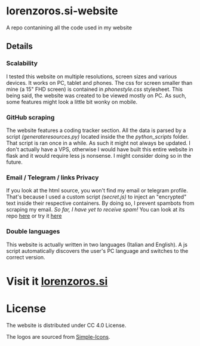 # lorenzoros.si-website
A repo contanining all the code used in my website

## Details

### Scalability
I tested this website on multiple resolutions, screen sizes and various devices. It works on PC, tablet and phones. The css for screen smaller than mine (a 15" FHD screen) is contained in *phonestyle.css* stylesheet.
This being said, the website was created to be viewed mostly on PC. As such, some features might look a little bit wonky on mobile.

### GitHub scraping
The website features a coding tracker section. All the data is parsed by a script *(generateresources.py)* located inside the the *python_scripts* folder. That script is ran once in a while. As such it might not always be updated.
I don't actually have a VPS, otherwise I would have built this entire website in flask and it would require less js nonsense. I might consider doing so in the future.

### Email / Telegram / links Privacy
If you look at the html source, you won't find my email or telegram profile. That's because I used a custom script *(secret.js)* to inject an "encrypted" text inside their respective containers. By doing so, I prevent spambots from scraping my email. *So far, I have yet to receive spam!*
You can look at its repo [here](https://github.com/lorossi/email-hide) or try it [here](https://lorossi.github.io/email-hide/)

### Double languages
This website is actually written in two languages (Italian and English). A js script automatically discovers the user's PC language and switches to the correct version.

# Visit it [lorenzoros.si](https://www.lorenzoros.si)

# License
The website is distributed under CC 4.0 License.

The logos are sourced from [Simple-Icons](https://github.com/simple-icons/simple-icons).
